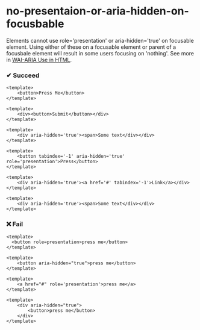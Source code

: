 # no-presentaion-or-aria-hidden-on-focusbable

Elements cannot use role='presentation' or aria-hidden='true' on focusable element. Using either of these on a focusable element or parent of a focusbale element will result in some users focusing on 'nothing'. See more in [WAI-ARIA Use in HTML](https://www.w3.org/TR/using-aria/#fourth).


### ✔ Succeed
```vue
<template>
    <button>Press Me</button>
</template>
```

```vue
<template>
    <div><button>Submit</button></div>
</template>
```


```vue
<template>
    <div aria-hidden='true'><span>Some text</div></div>
</template>
```

```vue
<template>
    <button tabindex='-1' aria-hidden='true' role='presentation'>Press</button>
</template>
```

```vue
<template>
    <div aria-hidden='true'><a href='#' tabindex='-1'>Link</a></div>
</template>
```

```vue
<template>
    <div aria-hidden='true'><span>Some text</div></div>
</template>
```

### ❌ Fail

```vue
<template>
  <button role=presentation>press me</button>
</template>
```

```vue
<template>
    <button aria-hidden="true">press me</button>
</template>
```
```vue
<template>
    <a href="#" role='presentation'>press me</a>
</template>
```
```vue
<template>
    <div aria-hidden="true"> 
        <button>press me</button>
    </div>
</template>
```